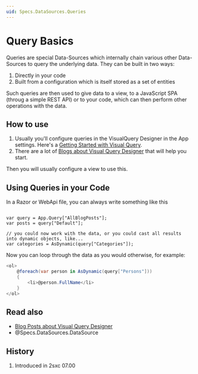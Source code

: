 ```yaml
---
uid: Specs.DataSources.Queries
---
```


# Query Basics

Queries are special Data-Sources which internally chain various other Data-Sources to query the underlying data. They can be built in two ways:

1. Directly in your code
1. Built from a configuration which is itself stored as a set of entities

Such queries are then used to give data to a view, to a JavaScript SPA (throug a simple REST API) or to your code, which can then perform other operations with the data. 

## How to use

1. Usually you'll configure queries in the VisualQuery Designer in the App settings. Here's a [Getting Started with Visual Query](https://2sxc.org/en/learn/visual-query-designer). 
1. There are a lot of [Blogs about Visual Query Designer](https://2sxc.org/en/blog/tag/visual-query-designer) that will help you start.

Then you will usually configure a view to use this.

## Using Queries in your Code

In a Razor or WebApi file, you can always write something like this

```razor

var query = App.Query["AllBlogPosts"];
var posts = query["Default"];

// you could now work with the data, or you could cast all results into dynamic objects, like...
var categories = AsDynamic(query["Categories"]);
```

Now you can loop through the data as you would otherwise, for example: 

```c#
<ol>
    @foreach(var person in AsDynamic(query["Persons"]))
    {
        <li>@person.FullName</li>
    }
</ol>
```

## Read also

* [Blog Posts about Visual Query Designer](https://2sxc.org/en/blog/tag/visual-query-designer)
* @Specs.DataSources.DataSource

## History

1. Introduced in 2sxc 07.00

